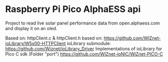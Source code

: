 # Raspberry Pi Pico AlphaESS api
Project to read live solar panel performance data from open.alphaess.com and display it on an oled.


Based on:
httpClient.c & httpClient.h based on:
https://github.com/WIZnet-ioLibrary/W5x00-HTTPClient
ioLibrary submodule:
https://github.com/Wiznet/ioLibrary_Driver
Implementations of ioLibrary for Pico C sdk (Folder "port")
https://github.com/WIZnet-ioNIC/WIZnet-PICO-C